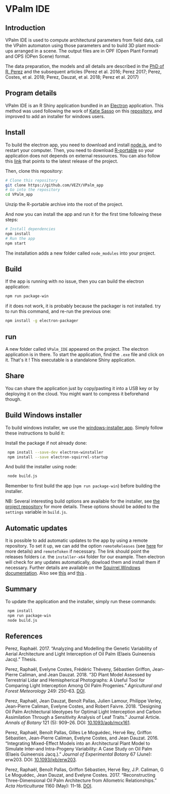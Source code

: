 
<!-- README.md is generated from README.Rmd. Please edit that file -->
VPalm IDE
=========

Introduction
------------

VPalm IDE is used to compute architectural parameters from field data, call the VPalm automaton using those parameters and to build 3D plant mock-ups arranged in a scene. The output files are in OPF (Open Plant Format) and OPS (OPen Scene) format.

The data preparation, the models and all details are described in the [PhD of R. Perez](https://www.researchgate.net/publication/318351549_Analyzing_and_modelling_the_genetic_variability_of_aerial_architecture_and_light_interception_of_the_oil_palm_Elaeis_guineensis_Jacq?_sg=KZ3K7bz0sNnV3iRwaYehauoZ0rn6Lc0MDO3O3tyXR-j9QzT4ODe9zb6ySgPOAXzoJhHXloiAo7CA5SYE8TsD7dd3SldfET7k8Iy-CuKf.cKm7AfKFCz6-jBiO4jl27VWnrz_HvA_KI0RNwUQgIQfQzoL2Dj9HLol3pv95Qb9vzkq7AoICAb4IH77DV3rgAQ) and the subsequent articles (Perez et al. 2016; Perez 2017; Perez, Costes, et al. 2018; Perez, Dauzat, et al. 2018; Perez et al. 2017)

Program details
---------------

VPalm IDE is an R Shiny application bundled in an [Electron](https://electronjs.org/) application. This method was used following the work of [Katie Sasso](https://github.com/ksasso) on this [repository](https://github.com/ksasso/Electron_ShinyApp_Deployment), and improved to add an installer for windows users.

Install
-------

To build the electron app, you need to download and install [node.js](https://nodejs.org/en/download/), and to restart your computer. Then, you need to download [R-portable]() so your application does not depends on external ressources. You can also follow this [link](https://sourceforge.net/projects/rportable/files/latest/download) that points to the latest release of the project.

Then, clone this repository:

``` bash
# Clone this repository
git clone https://github.com/VEZY/VPalm_app
# Go into the repository
cd VPalm_app
```

Unzip the R-portable archive into the root of the project.

And now you can install the app and run it for the first time following these steps:

``` bash
# Install dependencies
npm install
# Run the app
npm start
```

The installation adds a new folder called `node_modules` into your project.

Build
-----

If the app is running with no issue, then you can build the electron application:

``` bash
npm run package-win
```

if it does not work, it is probably because the packager is not installed. try to run this command, and re-run the previous one:

``` bash
npm install -g electron-packager
```

run
---

A new folder called `VPalm_IDE` appeared on the project. The electron application is in there. To start the application, find the `.exe` file and click on it. That's it ! This executable is a standalone Shiny application.

Share
-----

You can share the application just by copy/pasting it into a USB key or by deploying it on the cloud. You might want to compress it beforehand though.

Build Windows installer
-----------------------

To build windows installer, we use the [windows-installer app](https://github.com/electron/windows-installer). Simply follow these instructions to build it:

Install the package if not already done:

``` bash
 npm install --save-dev electron-winstaller
 npm install --save electron-squirrel-startup
```

And build the installer using node:

``` bash
 node build.js
```

Remember to first build the app (`npm run package-win`) before building the installer.

NB: Several interesting build options are available for the installer, see [the project repository](https://github.com/electron/windows-installer) for more details. These options should be added to the `settings` variable in `build.js`.

Automatic updates
-----------------

It is possible to add automatic updates to the app by using a remote repository. To set it up, we can add the option `remoteReleases` (see [here](https://github.com/electron/windows-installer) for more details) and `remoteToken` if necessary. The link should point the releases folders *i.e.* the `installer-x64` folder for our example. Then electron will check for any updates automatically, dowload them and install them if necessary. Further details are available on the [Squirrel.Windows documentation](https://github.com/Squirrel/Squirrel.Windows/blob/master/docs/readme.md). Also see [this](https://stackoverflow.com/questions/42749972/how-to-make-a-simple-updater-for-electron-application) and [this](https://gist.github.com/Slauta/5b2bcf9fa1f6f6a9443aa6b447bcae05) .

Summary
-------

To update the application and the installer, simply run these commands:

``` bash
 npm install
 npm run package-win
 node build.js
```

References
----------

Perez, Raphaël. 2017. “Analyzing and Modelling the Genetic Variability of Aerial Architecture and Light Interception of Oil Palm (Elaeis Guineensis Jacq).” Thesis.

Perez, Raphaël, Evelyne Costes, Frédéric Théveny, Sébastien Griffon, Jean-Pierre Caliman, and Jean Dauzat. 2018. “3D Plant Model Assessed by Terrestrial Lidar and Hemispherical Photographs: A Useful Tool for Comparing Light Interception Among Oil Palm Progenies.” *Agricultural and Forest Meteorology* 249: 250–63. [DOI](https://doi.org/https://doi.org/10.1016/j.agrformet.2017.11.008).

Perez, Raphaël, Jean Dauzat, Benoît Pallas, Julien Lamour, Philippe Verley, Jean-Pierre Caliman, Evelyne Costes, and Robert Faivre. 2018. “Designing Oil Palm Architectural Ideotypes for Optimal Light Interception and Carbon Assimilation Through a Sensitivity Analysis of Leaf Traits.” Journal Article. *Annals of Botany* 121 (5): 909–26. DOI: [10.1093/aob/mcx161](https://doi.org/10.1093/aob/mcx161).

Perez, Raphaël, Benoît Pallas, Gilles Le Moguédec, Hervé Rey, Griffon Sébastien, Jean-Pierre Caliman, Evelyne Costes, and Jean Dauzat. 2016. “Integrating Mixed-Effect Models into an Architectural Plant Model to Simulate Inter-and Intra-Progeny Variability: A Case Study on Oil Palm (Elaeis Guineensis Jacq.).” *Journal of Experimental Botany* 67 (June): erw203. DOI: [10.1093/jxb/erw203](https://doi.org/10.1093/jxb/erw203).

Perez, Raphaël, Benoît Pallas, Griffon Sébastien, Hervé Rey, J.P. Caliman, G Le Moguédec, Jean Dauzat, and Evelyne Costes. 2017. “Reconstructing Three-Dimensional Oil Palm Architecture from Allometric Relationships.” *Acta Horticulturae* 1160 (May): 11–18. [DOI](https://doi.org/https://doi.org/10.17660/ActaHortic.2017.1160.3).
